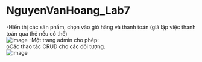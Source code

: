 # NguyenVanHoang_Lab7
-Hiển thị các sản phẩm, chọn vào giỏ hàng và thanh toán (giả lập việc thanh toán qua thẻ nếu có thể)<br/>
![image](https://github.com/Hoafng/NguyenVanHoang_Lab7/assets/91708751/b7bc4f29-f7c8-4d63-85c7-47e67d7036e9)
-Một trang admin cho phép:<br/>
oCác thao tác CRUD cho các đối tượng.<br/>
![image](https://github.com/Hoafng/NguyenVanHoang_Lab7/assets/91708751/b765445a-7749-4537-a413-a92fe03c986a)
